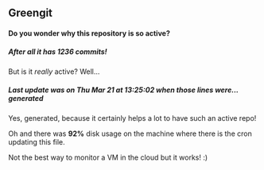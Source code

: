 ## Greengit

#### Do you wonder why this repository is so active?

##### After all it has 1236 commits!

But is it *really* active? Well...

##### Last update was on Thu Mar 21 at 13:25:02 when those lines were... generated

Yes, generated, because it certainly helps a lot to have such an active repo!

Oh and there was **92%** disk usage on the machine
where there is the cron updating this file.

Not the best way to monitor a VM in the cloud but it works! :)

